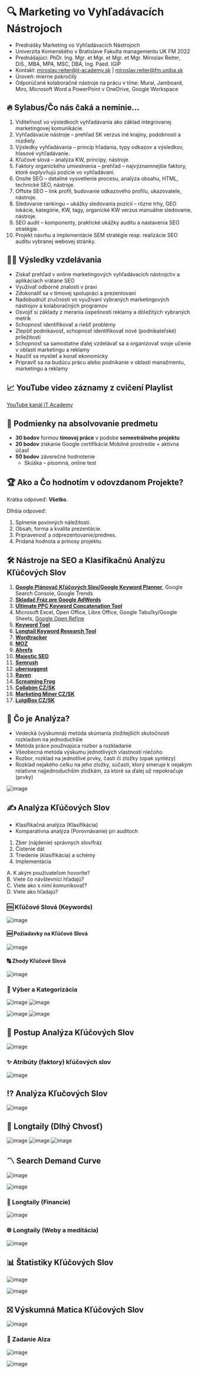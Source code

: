 # 🔍 Marketing vo Vyhľadávacích Nástrojoch
* Prednášky Marketing vo Vyhľadávacích Nástrojoch
* Univerzita Komenského v Bratislave Fakulta managementu UK FM 2022
* Prednášajúci: PhDr. Ing. Mgr. et Mgr. et Mgr. et Mgr. Miroslav Reiter, DiS., MBA, MPA, MSC, DBA, Ing. Paed. IGIP 
* Kontakt: miroslav.reiter@it-academy.sk | miroslav.reiter@fm.uniba.sk 
* Úroveň: mierne pokročilý
* Odporúčané kolaboračné nástroje na prácu v tíme: Mural, Jamboard, Miro, Microsoft Word a PowerPoint v OneDrive, Google Workspace

## 🔥 Sylabus/Čo nás čaká a neminie...
1. Viditeľnosť vo výsledkoch vyhľadávania ako základ integrovanej marketingovej komunikácie.
1. Vyhľadávacie nástroje – prehľad SK verzus iné krajiny, podobnosti a rozdiely.
1. Výsledky vyhľadávania – princíp hľadania, typy odkazov a výsledkov, hlasové vyhľadávanie.
1. Kľúčové slová – analýza KW, princípy, nástroje.
1. Faktory organického umiestnenia – prehľad – najvýznamnejšie faktory, ktoré ovplyvňujú pozície vo vyhľadávaní.
1. Onsite SEO – detailné vysvetlenie procesu, analýza obsahu, HTML, technické SEO, nástroje.
1. Offsite SEO – link profil, budovanie odkazového profilu, ukazovatele, nástroje.
1. Sledovanie rankingu – ukážky sledovania pozícií – rôzne trhy, GEO lokácie, kategórie, KW, tagy, organické KW verzus manuálne sledovanie, nástroje.
1. SEO audit – komponenty, praktické ukážky auditu a nastavenia SEO stratégie.
1. Projekt návrhu a implementácie SEM stratégie resp. realizácie SEO auditu vybranej webovej stránky.

## 👨‍🏫 Výsledky vzdelávania
* Získať prehľad v online marketingových vyhľadávacích nástrojchv a aplikáciach vrátane SEO
* Využívať odborné znalosti v praxi
* Zdokonaliť sa v tímovej spolupráci a prezentovaní
* Nadobudnúť zručnosti vo využívaní vybraných marketingových nástrojov a kolaboračných programov
* Osvojiť si základy z merania úspešnosti reklamy a dôležitých vybraných metrík
* Schopnosť identifikovať a riešiť problémy
* Zlepšiť podnikavosť, schopnosť identifikovať nové (podnikateľské) príležitosti
* Schopnosť sa samostatne ďalej vzdelávať sa a organizovať svoje učenie v oblasti marketingu a reklamy
* Naučiť sa myslieť a konať ekonomicky
* Pripraviť sa na budúcu prácu alebo podnikanie v oblasti manažmentu, marketingu a reklamy

## 📈 YouTube video záznamy z cvičení Playlist
[YouTube kanál IT Academy](https://www.youtube.com/watch?v=GNUM6owU7s8&list=PLIu_ZdHo7Pk8rNPvytjNNVjKFZ1TJlbkP)

## 🥇 Podmienky na absolvovanie predmetu
* **30 bodov** formou **tímovej práce** v podobe **semestrálneho projektu**
* **20 bodov** získanie Google certifikácie Mobilné prostredie + aktívna účasť
* **50 bodov** záverečné hodnotenie
  *  Skúška – písomná, online test
 
## 🏆 Ako a Čo hodnotím v odovzdanom Projekte?
Krátka odpoveď: **Všetko**.

Dlhšia odpoveď:
1. Splnenie povinných náležitostí.
1. Obsah, forma a kvalita prezentácie.
1. Pripravenosť a odprezentovanie/prednes.
1. Pridaná hodnota a prínosy projektu.
 
## :hammer_and_wrench: Nástroje na SEO a Klasifikačnú Analýzu Kľúčových Slov
1. [**Google Plánovač Kľúčových Slov/Google Keyword Planner**](https://ads.google.com/aw/keywordplanner), Google Search Console, Google Trends
2. [**Skladač Fráz pre Google AdWords**](http://kw.tre.sk/sk)
3. [**Ultimate PPC Keyword Concatenation Tool**](https://www.found.co.uk/ppc-keyword-tool/)
4. Microsoft Excel, Open Office, Libre Office, Google Tabuľky/Google Sheets, [Google Open Refine](https://openrefine.org/)
5. [**Keyword Tool**](https://www.keywordtool.io)
6. [**Longtail Keyword Research Tool**](https://www.keyword.io)
7. [**Wordtracker**](https://www.wordtracker.com/)
8. [**MOZ**](https://moz.com/products)
9. [**Ahrefs**](https://www.ahrefs.com/)
10. [**Majestic SEO**](https://majestic.com/)
11. [**Semrush**](https://www.semrush.com/)
12. [**ubersuggest**](https://neilpatel.com/ubersuggest/)
13. [**Raven**](https://raven.com)
13. [**Screaming Frog**](https://www.screamingfrog.co.uk/seo-spider/)
14. [**Collabim CZ/SK**](https://www.collabim.cz/sk)
15. [**Marketing Miner CZ/SK**](https://www.marketingminer.com/sk)
16. [**LuigiBox CZ/SK**](https://www.luigibox.com/)

## 🥼 Čo je Analýza?

- Vedecká (výskumná) metóda skúmania zložitejších skutočností rozkladom na jednoduchšie
- Metóda práce používajúca rozbor a rozkladanie
- Všeobecná metóda výskumu jednotlivých vlastností niečoho
- Rozbor, rozklad na jednotlivé prvky, časti či zložky (opak syntézy)
- Rozklad nejakého celku na jeho zložky, súčasti, ktorý smeruje k nejakým relatívne najjednoduchším zložkám, za ktoré sa ďalej už nepokračuje (prvky)

![image](https://user-images.githubusercontent.com/24510943/204105143-bcf5484a-f2b1-4a95-b9a2-217797555f9f.png)

## ✍️ Analýza Kľúčových Slov

- Klasifikačná analýza (Klasifikácia) 
- Komparatívna analýza (Porovnávanie) pri auditoch

1. Zber (nájdenie) správnych slov/fráz
1. Čistenie dát
1. Triedenie (klasifikácia) a schémy
1. Implementácia

A. K akým používateľom hovoríte?  
B. Viete čo návštevníci hľadajú?  
C. Viete ako s nimi komunikovať?  
D. Viete ako hľadajú?  

### 🆒 Kľúčové Slová (Keywords)
![image](https://user-images.githubusercontent.com/24510943/204105251-2abd1751-35c1-4ac5-a354-a17004cf9ccc.png)

#### 🆕 Požiadavky na Kľúčové Slová
![image](https://user-images.githubusercontent.com/24510943/204105278-fa63c893-6e25-48a6-b11c-b4c9de182106.png)

#### 🔠 Zhody Kľúčové Slová
![image](https://user-images.githubusercontent.com/24510943/204105295-b055f0fa-a5e5-4c79-a71b-4e581437ff0b.png)

### 🔀 Výber a Kategorizácia
![image](https://user-images.githubusercontent.com/24510943/204105346-3d8b55dc-9699-4192-bcb5-297add8e823b.png)
![image](https://user-images.githubusercontent.com/24510943/204105377-3c8a7623-17f3-4582-b5e4-a2e4706ef725.png)

![image](https://user-images.githubusercontent.com/24510943/204105403-911171f9-907e-4b95-a4b5-a5063df5d544.png)
![image](https://user-images.githubusercontent.com/24510943/204105407-ac9e521a-10b8-45ca-b5bf-fa759d1efd7c.png)

## 🔑 Postup Analýza Kľúčových Slov
![image](https://user-images.githubusercontent.com/24510943/204105671-af91fe0e-7abc-4062-bc18-770d0560c366.png)

### ✨ Atribúty (faktory) kľúčových slov
![image](https://user-images.githubusercontent.com/24510943/204105415-348e9881-a00f-4ee1-923a-0777b9fa1e65.png)

## ⁉️ Analýza Kľučových Slov
![image](https://user-images.githubusercontent.com/24510943/204105428-655448a7-8fac-43b8-940a-9ce252c2e043.png)

## 🦘 Longtaily (Dlhý Chvosť)
![image](https://user-images.githubusercontent.com/24510943/204105488-562cc07a-8334-4536-aabc-21949166d6bc.png)
![image](https://user-images.githubusercontent.com/24510943/204105494-f386eb77-07e9-4e6c-8efd-f296af33d4cf.png)
![image](https://user-images.githubusercontent.com/24510943/204105499-48d73300-4d27-48a7-ae7b-a67f1a885624.png)

## 〽️ Search Demand Curve
![image](https://user-images.githubusercontent.com/24510943/204105533-726002d4-6219-43af-800c-780f384b3afd.png)

![image](https://user-images.githubusercontent.com/24510943/204105537-de7956ea-8a5b-4bca-911c-d9f3e045ef2a.png)

### 🤑 Longtaily (Financie)
![image](https://user-images.githubusercontent.com/24510943/204105560-6946287c-cf1e-439b-b031-fcce5460f0ee.png)

### 🌐 Longtaily (Weby a meditácia)
![image](https://user-images.githubusercontent.com/24510943/204105574-bd57fa3a-a4b2-45ae-9497-fc9f36b7df28.png)

## 📊 Štatistiky Kľúčových Slov
![image](https://user-images.githubusercontent.com/24510943/204105602-f759ef90-cb8d-4007-99ce-37232d814327.png)

![image](https://user-images.githubusercontent.com/24510943/204105613-3182054e-2ea1-4dd4-a986-3c2caceffec7.png)

## ⛝ Výskumná Matica Kľúčových Slov
![image](https://user-images.githubusercontent.com/24510943/204105625-4998a76f-1af6-4058-9020-3599222fb376.png)


### 🌿 Zadanie Alza
![image](https://user-images.githubusercontent.com/24510943/204105223-02d0b8e3-19fd-4780-88aa-96b7aa1a1b51.png)

![image](https://user-images.githubusercontent.com/24510943/204105226-f5949a62-e17a-4b2f-a474-290a09ceff5f.png)



